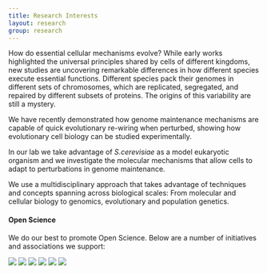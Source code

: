 ```yaml
---
title: Research Interests
layout: research
group: research
---
```

How do essential cellular mechanisms evolve? While early works highlighted the universal principles shared by cells of different kingdoms, new studies are uncovering remarkable differences in how different species execute essential functions. Different species pack their genomes in different sets of chromosomes, which are replicated, segregated, and repaired by different subsets of proteins. The origins of this variability are still a mystery. 

We have recently demonstrated how genome maintenance mechanisms are capable of quick evolutionary re-wiring when perturbed, showing how evolutionary cell biology can be studied experimentally. 

In our lab we take advantage of <i>S.cerevisiae</i> as a model eukaryotic organism and we investigate the molecular mechanisms that allow cells to adapt to perturbations in genome maintenance. 

We use a multidisciplinary approach that takes advantage of techniques and concepts spanning across biological scales: From molecular and cellular biology to genomics, evolutionary and population genetics.

#### Open Science
We do our best to promote Open Science. Below are a number of initiatives and associations we support:

[<img src="https://fitzvero.github.io/static/img/asapbio-logo.png">](https://asapbio.org/)
[<img src="https://fitzvero.github.io/static/img/biorxiv2.jpeg">](https://www.biorxiv.org/)
[<img src="https://fitzvero.github.io/static/img/plans.jpeg">](https://www.coalition-s.org/)
[<img src="https://fitzvero.github.io/static/img/reviewcommons.jpeg">](https://www.reviewcommons.org/)
[<img src="https://fitzvero.github.io/static/img/pci.jpeg">](https://peercommunityin.org/)
[<img src="https://fitzvero.github.io/static/img/dora.jpeg">](https://sfdora.org/)

<!--![alt text](https://FumaLab.github.io/static/img/biorxiv2.jpeg?raw=true)-->
